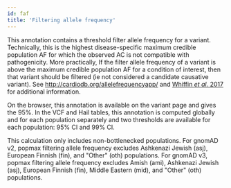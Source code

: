 ```yaml
---
id: faf
title: 'Filtering allele frequency'
---
```


This annotation contains a threshold filter allele frequency for a variant.
Technically, this is the highest disease-specific maximum credible population AF for which the observed AC is not compatible with pathogenicity.
More practically, If the filter allele frequency of a variant is above the maximum credible population AF for a condition of interest, then that variant should be filtered (ie not considered a candidate causative variant).
See http://cardiodb.org/allelefrequencyapp/ and [Whiffin _et al._ 2017](https://www.nature.com/articles/gim201726) for additional information.

On the browser, this annotation is available on the variant page and gives the 95%.
In the VCF and Hail tables, this annotation is computed globally and for each population separately and two thresholds are available for each population: 95% CI and 99% CI.

This calculation only includes non-bottlenecked populations.
For gnomAD v2, popmax filtering allele frequency excludes Ashkenazi Jewish (asj), European Finnish (fin), and "Other" (oth) populations.
For gnomAD v3, popmax filtering allele frequency excludes Amish (ami), Ashkenazi Jewish (asj), European Finnish (fin), Middle Eastern (mid), and "Other" (oth) populations.